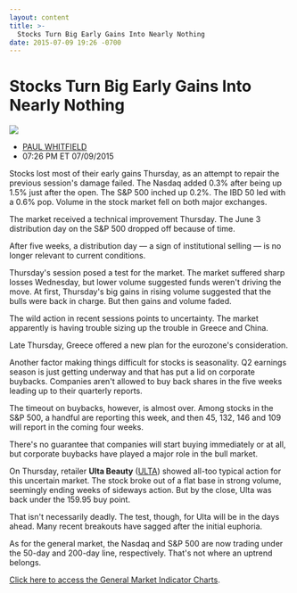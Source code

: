 ```yaml
---
layout: content
title: >-
  Stocks Turn Big Early Gains Into Nearly Nothing
date: 2015-07-09 19:26 -0700
---
```



Stocks Turn Big Early Gains Into Nearly Nothing
================================================


![](https://www.investors.com/wp-content/uploads/ibd-migrated-images/MPv_150710_635720535281673096.png)

* [PAUL WHITFIELD](https://www.investors.com/author/whitfieldp/ "Posts by PAUL WHITFIELD")
* 07:26 PM ET 07/09/2015




  

Stocks lost most of their early gains Thursday, as an attempt to repair the previous session's damage failed. The Nasdaq added 0.3% after being up 1.5% just after the open. The S&P 500 inched up 0.2%. The IBD 50 led with a 0.6% pop. Volume in the stock market fell on both major exchanges.

  

The market received a technical improvement Thursday. The June 3 distribution day on the S&P 500 dropped off because of time.

  

After five weeks, a distribution day — a sign of institutional selling — is no longer relevant to current conditions.

  

Thursday's session posed a test for the market. The market suffered sharp losses Wednesday, but lower volume suggested funds weren't driving the move. At first, Thursday's big gains in rising volume suggested that the bulls were back in charge. But then gains and volume faded.

  

The wild action in recent sessions points to uncertainty. The market apparently is having trouble sizing up the trouble in Greece and China.

  

Late Thursday, Greece offered a new plan for the eurozone's consideration.

  

Another factor making things difficult for stocks is seasonality. Q2 earnings season is just getting underway and that has put a lid on corporate buybacks. Companies aren't allowed to buy back shares in the five weeks leading up to their quarterly reports.

  

The timeout on buybacks, however, is almost over. Among stocks in the S&P 500, a handful are reporting this week, and then 45, 132, 146 and 109 will report in the coming four weeks.

  

There's no guarantee that companies will start buying immediately or at all, but corporate buybacks have played a major role in the bull market.

  

On Thursday, retailer **Ulta Beauty** ([ULTA](https://research.investors.com/quote.aspx?symbol=ULTA)) showed all-too typical action for this uncertain market. The stock broke out of a flat base in strong volume, seemingly ending weeks of sideways action. But by the close, Ulta was back under the 159.95 buy point.

  

That isn't necessarily deadly. The test, though, for Ulta will be in the days ahead. Many recent breakouts have sagged after the initial euphoria.

  

As for the general market, the Nasdaq and S&P 500 are now trading under the 50-day and 200-day line, respectively. That's not where an uptrend belongs.

  

[Click here to access the General Market Indicator Charts](https://www.investors.com/pdf/GMI_071015.pdf).




